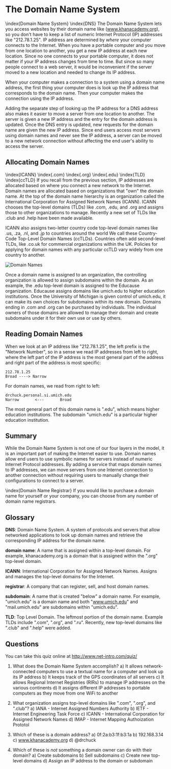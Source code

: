 The Domain Name System
======================

\index{Domain Name System}
\index{DNS}
The Domain Name System lets you access websites by their domain
name like (www.khanacademy.org), so you don't have to
keep a list of numeric Internet Protocol (IP) addresses like "212.78.1.25".
IP address are determined
by *where* your computer connects to the Internet. When you have a portable
computer and you move from one location to another, you get
a new IP address at each new location. Since no one connects to your portable
computer, it does not matter if your IP address changes from time to time. But
since so many people connect to a web server, it would be inconvenient if
the server moved to a new location and needed to change its IP address. 

When your computer makes a connection to a system using a domain name address,
the first thing your computer does is look up the IP address that corresponds
to the domain name. Then your computer makes the connection using the IP
address.

Adding the separate step of looking up the IP address for a DNS
address also makes it easier to move a server from one location to another.
The server is given a new IP address and the entry for the domain address is
updated. Once the DNS entry is updated, new requests for the domain name are
given the new IP address. Since end users access most servers using domain
names and never see the IP address, a server can be moved to a new network
connection without affecting the end user's ability to access the server.

Allocating Domain Names
-----------------------

\index{ICANN}
\index{.com}
\index{.org}
\index{.edu}
\index{TLD}
\index{ccTLD}
If you recall from the previous section, IP addresses are allocated based on
where you connect a new network to the Internet. Domain names are allocated
based on organizations that "own" the domain name. At the top of the domain
name hierarchy is an organization called the International
Corporation for Assigned Network Names (ICANN). ICANN chooses the top-level
domains (TLDs) like .com, .edu, and .org and assigns those to other organizations to
manage.  Recently a new set of TLDs like .club and .help have been made available.

ICANN also assigns two-letter country code top-level domain names like .us, .za,
.nl, and .jp to countries around the world
We call these Country-Code Top-Level Domain Names (ccTLDs).  Countries often add 
second-level TLDs, like .co.uk for commercial organizations within the UK.  Policies
for applying for domain names with any particular ccTLD vary widely from one country
to another.

![Domain Names](../sketchnote/DNS)

Once a domain name is assigned to an organization, the controlling organization
is allowed to assign subdomains within the domain. As an example, the .edu
top-level domain is assigned to the Educause organization. Educause assigns
domains like umich.edu to higher education institutions. Once the University
of Michigan is given control of umich.edu, it can make its own choices for
subdomains within its new domain. Domains ending in .com and .org can be purchased
by individuals. The individual owners of those domains are allowed to manage
their domain and create subdomains under it for their own use or use by others.



Reading Domain Names
--------------------

When we look at an IP address like "212.78.1.25", the left prefix is the
"Network Number", so in a sense we read IP addresses from left to right, where
the left part of the IP address is the most general part of the address and
right part of the address is most specific:

    212.78.1.25
    Broad ----> Narrow

For domain names, we read from right to left:

    drchuck.personal.si.umich.edu
    Narrow       <---       Broad

The most general part of this domain name is ".edu", which means higher
education institutions. The subdomain "umich.edu" is a particular higher
education institution.

Summary
-------

While the Domain Name System is not one of our four layers in the model, it is
an important part of making the Internet easier to use. Domain names allow
end users to use symbolic names for servers instead of numeric Internet
Protocol addresses. By adding a service that maps domain names to IP
addresses, we can move servers from one Internet connection to another
connection without requiring users to manually change their configurations
to connect to a server.

\index{Domain Name Registrar}
If you would like to purchase a domain name for yourself or your company, you can 
choose from any number of domain name registrars.

Glossary
--------

**DNS**: Domain Name System.  A system of protocols and servers
that allow networked applications to look up domain names
and retrieve the corresponding IP address for the domain name.

**domain name**: A name that is assigned within a top-level domain.
For example, khanacademy.org is a domain that is assigned within
the ".org" top-level domain.

**ICANN**: International Corporation for Assigned Network Names.
Assigns and manages the top-level domains for the Internet.

**registrar**: A company that can register, sell, and host
domain names.

**subdomain**: A name that is created "below" a domain name.
For example, "umich.edu" is a domain name and
both "www.umich.edu" and "mail.umich.edu"
are subdomains within "umich.edu".

**TLD**: Top Level Domain.  The leftmost portion of the domain name.
Example TLDs include ".com", ".org", and ".ru". Recently, new
top-level domains like ".club" and ".help" were added.


Questions
---------

You can take this quiz online at http://www.net-intro.com/quiz/

1. What does the Domain Name System accomplish?
a) It allows network-connected computers to use a textual name for
a computer and look up its IP address
b) It keeps track of the GPS coordinates of all servers
c) It allows Regional Internet Registries (RIRs) to manage IP addresses
on the various continents
d) It assigns different IP addresses to portable computers
as they move from one WiFi to another

2. What organization assigns top-level domains like ".com", ".org",
and ".club"?
a) IANA - Internet Assigned Numbers Authority
b) IETF - Internet Engineering Task Force
c) ICANN - International Corporation for Assigned Network Names
d) IMAP - Internet Mapping Authoization Prototol

3. Which of these is a domain address?
a) 0f:2a:b3:1f:b3:1a
b) 192.168.3.14
c) www.khanacademy.org
d) @drchuck

4. Which of these is *not* something a domain owner can do with their domain?
a) Create subdomains
b) Sell subdomains
c) Create new top-level domains
d) Assign an IP address to the domain or subdomain




